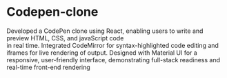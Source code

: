 # Codepen-clone
Developed a CodePen clone using React, enabling users to write and preview HTML, CSS, and javaScript code        
in real time. 
Integrated CodeMirror for syntax-highlighted code editing and iframes for live rendering of output. 
Designed with Material UI for a responsive, user-friendly interface, demonstrating full-stack readiness and    
real-time front-end rendering
